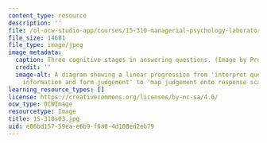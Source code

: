 ```yaml
---
content_type: resource
description: ''
file: /ol-ocw-studio-app/courses/15-310-managerial-psychology-laboratory-spring-2003/e06bd15759eae6b9f6a84d108ed2eb79_15-310s03.jpg
file_size: 14681
file_type: image/jpeg
image_metadata:
  caption: Three cognitive stages in answering questions. (Image by Prof. Dan Ariely.)
  credit: ''
  image-alt: A diagram showing a linear progression from 'interpret question' to 'retrive
    information and form judgement' to 'map judgement onto response scale'.
learning_resource_types: []
license: https://creativecommons.org/licenses/by-nc-sa/4.0/
ocw_type: OCWImage
resourcetype: Image
title: 15-310s03.jpg
uid: e06bd157-59ea-e6b9-f6a8-4d108ed2eb79
---
```

